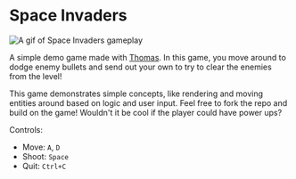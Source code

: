 # Space Invaders

![A gif of Space Invaders gameplay](https://raw.github.com/mrCamelCode/assets/main/space_invaders.gif)

A simple demo game made with [Thomas](https://github.com/mrCamelCode/thomas). In this game, you move around to dodge enemy bullets and send out your own to try to clear the enemies from the level! 

This game demonstrates simple concepts, like rendering and moving entities around based on logic and user input. Feel free to fork the repo and build on the game! Wouldn't it be cool if the player could have power ups?

Controls:
- Move: `A`, `D`
- Shoot: `Space`
- Quit: `Ctrl+C`

